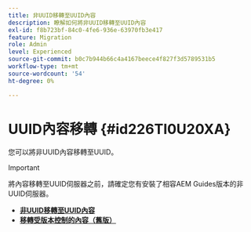 ```yaml
---
title: 非UUID移轉至UUID內容
description: 瞭解如何將非UUID移轉至UUID內容
exl-id: f8b723bf-84c0-4fe6-936e-63970fb3e417
feature: Migration
role: Admin
level: Experienced
source-git-commit: b0c7b944b66c4a4167beece4f827f3d5789531b5
workflow-type: tm+mt
source-wordcount: '54'
ht-degree: 0%

---
```


# UUID內容移轉 {#id226TI0U20XA}


您可以將非UUID內容移轉至UUID。

>[!IMPORTANT]
>
> 將內容移轉至UUID伺服器之前，請確定您有安裝了相容AEM Guides版本的非UUID伺服器。


* [**非UUID移轉至UUID內容**](./migrate-non-uuid-uuid-new.md)
* [**移轉受版本控制的內容（舊版）**](./migrate-non-uuid-uuid-with-versions.md)

